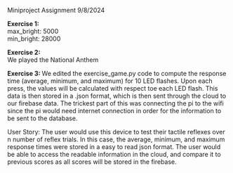 Miniproject Assignment 9/8/2024

<b>Exercise 1:</b>
<br> max_bright: 5000 
<br> min_bright: 28000

<b>Exercise 2:</b>
<br>We played the National Anthem

<b>Exercise 3: </b>
We edited the exercise_game.py code to compute the response time (average, minimum, and maximum) for 10 LED flashes. Upon each press, the values will be calculated with respect toe each LED flash. This data is then stored in a .json format, which is then sent through the cloud to our firebase data. The trickest part of this was connecting the pi to the wifi since the pi would need internet connection in order for the information to be sent to the database.

User Story: The user would use this device to test their tactile reflexes over n number of reflex trials. In this case, the average, minimum, and maximum response times were stored in a easy to read json format. The user would be able to access the readable information in the cloud, and compare it to previous scores as all scores will be stored in the firebase. 

<br>


